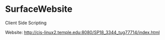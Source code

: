 # SurfaceWebsite
Client Side Scripting

Website: http://cis-linux2.temple.edu:8080/SP18_3344_tug77714/index.html
